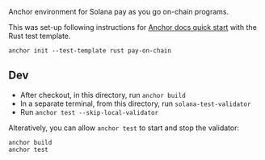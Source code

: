 Anchor environment for Solana pay as you go
on-chain programs.

This was set-up following instructions for
[Anchor docs quick start][aqs]
with the Rust test template.

`anchor init --test-template rust pay-on-chain`

[aqs]: https://www.anchor-lang.com/docs/quickstart/local

## Dev

- After checkout, in this directory, run `anchor build`
- In a separate terminal, from this directory, run `solana-test-validator`
- Run `anchor test --skip-local-validator`

Alteratively, you can allow `anchor test` to start and stop the validator:
```
anchor build
anchor test
```

